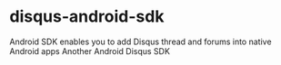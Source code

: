 # disqus-android-sdk
Android SDK enables you to add Disqus thread and forums into native Android apps
Another Android Disqus SDK
